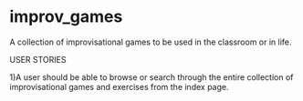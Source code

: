 # improv_games
A collection of improvisational games to be used in the classroom or in life.

USER STORIES

1)A user should be able to browse or search through the entire collection of improvisational games and exercises from the index page.
